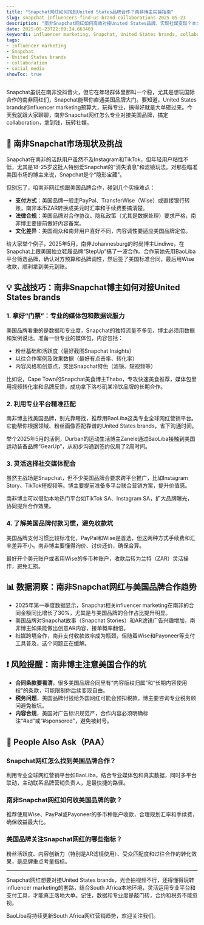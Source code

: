 ```yaml
---
title: "Snapchat网红如何找到United States品牌合作？南非博主实操指南"
slug: snapchat-influencers-find-us-brand-collaborations-2025-05-23
description: "南非Snapchat网红如何高效对接United States品牌，实现社媒变现？本文结合本地支付、法律环境和实战案例，教你玩转influencer marketing，拿下优质collaboration！"
date: 2025-05-23T22:09:24.663403
keywords: influencer marketing, Snapchat, United States brands, collaboration, social media
tags:
- influencer marketing
- Snapchat
- United States brands
- collaboration
- social media
showToc: true
---
```


Snapchat虽说在南非没抖音火，但它在年轻群体里那叫一个稳，尤其是想玩国际合作的南非网红们，Snapchat能帮你直通美国品牌大门。要知道，United States brands的influencer marketing预算大，玩得专业，搞得好就是大单砸过来。今天我就跟大家聊聊，南非Snapchat网红怎么专业对接美国品牌，搞定collaboration，拿到钱，玩转社媒。

## 📢 南非Snapchat市场现状及挑战

Snapchat在南非的活跃用户虽然不及Instagram和TikTok，但年轻用户粘性不低，尤其是18-25岁这批人特别爱Snapchat的“消失消息”和滤镜玩法。对那些瞄准美国市场的博主来说，Snapchat是个“隐形宝藏”。

但别忘了，咱南非网红想跟美国品牌合作，碰到几个实操难点：

- **支付方式**：美国品牌一般走PayPal、TransferWise（Wise）或直接银行转账，南非本币ZAR转换成美元时汇率和手续费要搞清楚。  
- **法律合规**：美国品牌对合作协议、隐私政策（尤其是数据处理）要求严格，南非博主要提前做好内容备案。  
- **文化差异**：美国观众和南非用户喜好不同，内容调性要适应美国品牌定位。  

给大家举个例子，2025年5月，南非Johannesburg的时尚博主Lindiwe，在Snapchat上跟美国独立鞋履品牌“StepUp”搞了一波合作。合作前她先用BaoLiba平台筛选品牌，确认对方预算和品牌调性，然后签了美国标准合同，最后用Wise收款，顺利拿到美元到账。

## 💡 实战技巧：南非Snapchat博主如何对接United States brands

### 1. 拿好“门票”：专业的媒体包和数据说服力

美国品牌看重的是数据和专业度，Snapchat的独特流量不多见，博主必须用数据和案例说话。准备一份专业的媒体包，内容包括：

- 粉丝基础和活跃度（最好截图Snapchat Insights）  
- 以往合作案例及效果数据（最好有点击率、转化率）  
- 内容风格和创意点，突出Snapchat特色（滤镜、短视频等）  

比如说，Cape Town的Snapchat美食博主Thabo，专攻快速美食推荐，媒体包里用视频转化率和品牌反馈，成功拿下洛杉矶某冷饮品牌的长期合作。

### 2. 利用专业平台精准匹配

南非博主找美国品牌，别光靠瞎找，推荐用BaoLiba这类专业全球网红营销平台。它能帮你根据领域、粉丝画像匹配靠谱的United States brands，省下沟通时间。

举个2025年5月的活例，Durban的运动生活博主Zanele通过BaoLiba接触到美国运动装备品牌“GearUp”，从初步沟通到签约仅用了2周时间。

### 3. 灵活选择社交媒体配合

虽然主战场是Snapchat，但不少美国品牌会要求跨平台推广，比如Instagram Story、TikTok短视频等。博主要提前准备多平台联合营销方案，提升价值感。

南非博主可以借助本地热门平台如TikTok SA、Instagram SA，扩大品牌曝光，协同提升合作效果。

### 4. 了解美国品牌付款习惯，避免收款坑

美国品牌支付习惯比较标准化，PayPal和Wise是首选，但这两种方式手续费和汇率差异不小。南非博主要懂得询价、讨价还价，确保合算。

最好开个美元账户或者用Wise的多币种账户，收款后转为兰特（ZAR）灵活操作，避免汇损。

## 📊 数据洞察：南非Snapchat网红与美国品牌合作趋势

- 2025年第一季度数据显示，Snapchat相关influencer marketing在南非的合同金额同比增长了30%，尤其是与美国品牌的合作占比提升明显。  
- 美国品牌对Snapchat故事（Snapchat Stories）和AR滤镜广告兴趣增加，南非博主如果能做出创意AR内容，接单概率翻倍。  
- 社媒跨境合作，南非支付收款效率成为瓶颈，但随着Wise和Payoneer等支付工具普及，这个问题正在缓解。  

## ❗ 风险提醒：南非博主注意美国合作的坑

- **合同条款要看清**，很多美国品牌合同里有“内容版权归属”和“长期内容使用权”的条款，可能限制你后续变现自由。  
- **税务问题**，美国品牌付钱给外国网红可能会预扣税款，博主要咨询专业税务顾问避免被坑。  
- **内容合规**，美国对广告标识规范严，合作内容必须明确标注“#ad”或“#sponsored”，避免被封号。  

## 🤔 People Also Ask（PAA）

### Snapchat网红怎么找到美国品牌合作？

利用专业全球网红营销平台如BaoLiba，结合专业媒体包和真实数据，同时多平台联动，主动联系品牌营销负责人，是最快捷的路径。

### 南非Snapchat网红如何收美国品牌的款？

推荐使用Wise、PayPal或Payoneer的多币种账户收款，合理规划汇率和手续费，确保收益最大化。

### 美国品牌关注Snapchat网红的哪些指标？

粉丝活跃度、内容创新力（特别是AR滤镜使用）、受众匹配度和过往合作的转化效果，是品牌重点考量指标。

---

Snapchat网红想要对接United States brands，光会拍视频不行，还得懂得玩转influencer marketing的套路，结合South Africa本地环境，灵活运用专业平台和支付工具，才能真正落地大单。记住，数据和专业度是敲门砖，合约和税务不能忽视。

BaoLiba将持续更新South Africa网红营销趋势，欢迎关注我们。